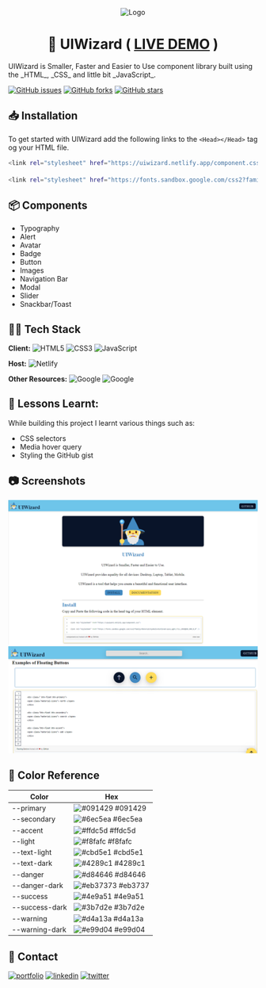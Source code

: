 <div align="center">

![Logo](https://uiwizard.netlify.app/images/favicon_io/android-chrome-192x192.png)



# 💁 UIWizard  ( [LIVE DEMO](https://uiwizard.netlify.app/) )

</div>
UIWizard is Smaller, Faster and Easier to Use component library built using
the _HTML_, _CSS_ and little bit _JavaScript_.


[![GitHub issues](https://img.shields.io/github/issues/VanshSh/UIWizard?style=for-the-badge)](https://github.com/VanshSh/UIWizard/issues) 
[![GitHub forks](https://img.shields.io/github/forks/VanshSh/UIWizard?style=for-the-badge)](https://github.com/VanshSh/UIWizard/network)
[![GitHub stars](https://img.shields.io/github/stars/VanshSh/UIWizard?color=yellow&style=for-the-badge)](https://github.com/VanshSh/UIWizard/stargazers)

## 📥 Installation

To get started with UIWizard add the following links 
to the `<Head></Head>` tag og your HTML file.

```bash
<link rel="stylesheet" href="https://uiwizard.netlify.app/component.css">

<link rel="stylesheet" href="https://fonts.sandbox.google.com/css2?family=Material+Symbols+Outlined:opsz,wght,FILL,GRAD@48,400,0,0" />
```
    
## 📦 Components

- Typography
- Alert
- Avatar
- Badge
- Button
- Images
- Navigation Bar
- Modal
- Slider
- Snackbar/Toast


## 👨‍💻 Tech Stack

**Client:** ![HTML5](https://img.shields.io/badge/html5-%23E34F26.svg?style=for-the-badge&logo=html5&logoColor=white) ![CSS3](https://img.shields.io/badge/css3-%231572B6.svg?style=for-the-badge&logo=css3&logoColor=white) ![JavaScript](https://img.shields.io/badge/javascript-%23323330.svg?style=for-the-badge&logo=javascript&logoColor=%23F7DF1E)

**Host:** ![Netlify](https://img.shields.io/badge/netlify-%23000000.svg?style=for-the-badge&logo=netlify&logoColor=#00C7B7)

**Other Resources:** ![Google](https://img.shields.io/badge/Google%20Font-4285F4?style=for-the-badge&logo=google&logoColor=white)  ![Google](https://img.shields.io/badge/Google%20Icons-4285F4?style=for-the-badge&logo=google&logoColor=white) 

## 📖 Lessons Learnt:

While building this project I learnt various things such as:
- CSS selectors
- Media hover query
- Styling the GitHub gist

## 📷 Screenshots

![Image](./images/Demo1.png)
![Image](./images/Demo2.png)


## 🎨 Color Reference

| Color             | Hex                                                                |
| ----------------- | ------------------------------------------------------------------ |
|  --primary | ![#091429](https://via.placeholder.com/10/091429?text=+) #091429 |
|  --secondary | ![#6ec5ea](https://via.placeholder.com/10/6ec5ea?text=+) #6ec5ea |
|  --accent | ![#ffdc5d](https://via.placeholder.com/10/ffdc5d?text=+) #ffdc5d |
|  --light | ![#f8fafc](https://via.placeholder.com/10/f8fafc?text=+) #f8fafc |
|  --text-light | ![#cbd5e1](https://via.placeholder.com/10/cbd5e1?text=+) #cbd5e1 |
|  --text-dark | ![#4289c1](https://via.placeholder.com/10/4289c1?text=+) #4289c1 |
|  --danger | ![#d84646](https://via.placeholder.com/10/d84646?text=+) #d84646 |
|  --danger-dark | ![#eb37373](https://via.placeholder.com/10/eb3737?text=+) #eb3737 |
|  --success | ![#4e9a51](https://via.placeholder.com/10/4e9a51?text=+) #4e9a51 |
|  --success-dark | ![#3b7d2e](https://via.placeholder.com/10/3b7d2e?text=+) #3b7d2e |
|  --warning | ![#d4a13a](https://via.placeholder.com/10/d4a13a?text=+) #d4a13a |
|  --warning-dark | ![#e99d04](https://via.placeholder.com/10/e99d04?text=+) #e99d04|



## 🔗 Contact
[![portfolio](https://img.shields.io/badge/my_portfolio-000?style=for-the-badge&logo=ko-fi&logoColor=white)](http://vanshsharma.vercel.app/)
[![linkedin](https://img.shields.io/badge/linkedin-0A66C2?style=for-the-badge&logo=linkedin&logoColor=white)](https://www.linkedin.com/in/vanshsharma27/)
[![twitter](https://img.shields.io/badge/twitter-1DA1F2?style=for-the-badge&logo=twitter&logoColor=white)](https://twitter.com/Vanshsh2701)

